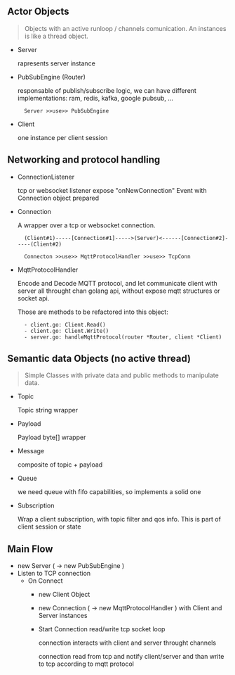 
## Actor Objects 

> Objects with an active runloop / channels comunication.
> An instances is like a thread object.


- Server 

    rapresents server instance

- PubSubEngine (Router)
    
    responsable of publish/subscribe logic, we can have different implementations: 
    ram, redis, kafka, google pubsub, ...
    
        Server >>use>> PubSubEngine
 
- Client 
    
    one instance per client session

## Networking and protocol handling

- ConnectionListener 

    tcp or websocket listener
    expose "onNewConnection" Event 
        with Connection object prepared

- Connection 
    
    A wrapper over a tcp or websocket connection.
    
        (Client#1)-----[Connection#1]----->(Server)<------[Connection#2]-----(Client#2)
    
        Connecton >>use>> MqttProtocolHandler >>use>> TcpConn        
    
- MqttProtocolHandler

    Encode and Decode MQTT protocol, and let communicate client with server
    all throught chan golang api, without expose mqtt structures or socket api. 
    
    Those are methods to be refactored into this object:
    
        - client.go: Client.Read() 
        - client.go: Client.Write()
        - server.go: handleMqttProtocol(router *Router, client *Client)



## Semantic data Objects (no active thread)

> Simple Classes with private data and public methods to manipulate data.

- Topic 
    
    Topic string wrapper
    
- Payload 

    Payload byte[] wrapper

- Message 

    composite of topic + payload
    
- Queue 

    we need queue with fifo capabilities, so implements a solid one
        
- Subscription

    Wrap a client subscription, with topic filter and qos info.
    This is part of client session or state
    

## Main Flow

- new Server ( -> new PubSubEngine )
- Listen to TCP connection
    - On Connect
        - new Client Object
        - new Connection ( -> new MqttProtocolHandler ) 
            with Client and Server instances
        - Start Connection read/write tcp socket loop
        
            connection interacts with client and server throught channels
        
            connection read from tcp and notify client/server 
            and than write to tcp according to mqtt protocol
            
        